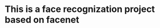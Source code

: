 # This is a face recognization project based on facenet
[This faceNet project is tensorflow implementation]: https://github.com/davidsandberg/facenet

